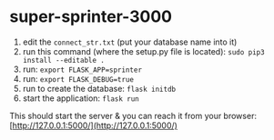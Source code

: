 # super-sprinter-3000

1. edit the `connect_str.txt` (put your database name into it)
2. run this command (where the setup.py file is located):
`sudo pip3 install --editable .`
3. run:
`export FLASK_APP=sprinter`
4. run:
`export FLASK_DEBUG=true`
5. run to create the database:
`flask initdb`
6. start the application:
`flask run`

This should start the server & you can reach it from your browser:
[http://127.0.0.1:5000/](http://127.0.0.1:5000/)
